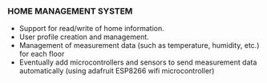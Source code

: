 ### HOME MANAGEMENT SYSTEM

* Support for read/write of home information.
* User profile creation and management.
* Management of measurement data (such as temperature, humidity, etc.) for each floor
* Eventually add microcontrollers and sensors to send measurement data automatically (using adafruit ESP8266 wifi microcontroller)
